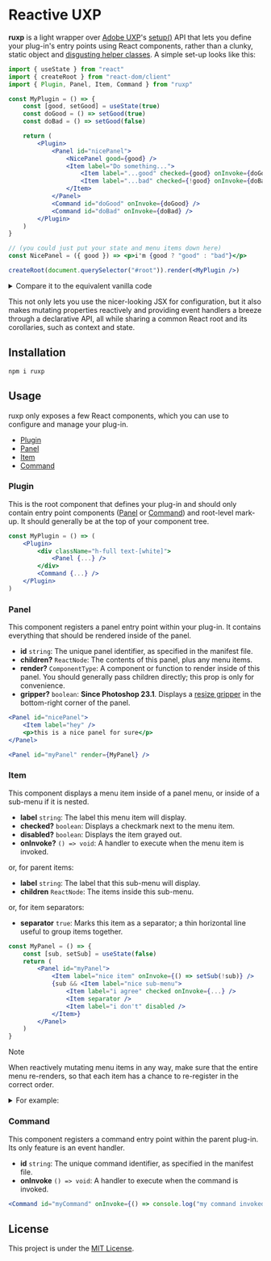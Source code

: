 # Reactive UXP

**ruxp** is a light wrapper over [Adobe UXP](https://developer.adobe.com/photoshop/)'s [setup()](https://developer.adobe.com/indesign/uxp/plugins/tutorials/adding-command-entrypoints/) API that lets you define your plug-in's entry points using React components, rather than a clunky, static object and [disgusting helper classes](https://github.com/AdobeDocs/uxp-photoshop-plugin-samples/blob/1928d832d9351627a319de6e341e3cfad0ef9ced/ui-react-starter/src/controllers/PanelController.jsx). A simple set-up looks like this:

```jsx
import { useState } from "react"
import { createRoot } from "react-dom/client"
import { Plugin, Panel, Item, Command } from "ruxp"

const MyPlugin = () => {
    const [good, setGood] = useState(true)
    const doGood = () => setGood(true)
    const doBad = () => setGood(false)

    return (
        <Plugin>
            <Panel id="nicePanel">
                <NicePanel good={good} />
                <Item label="Do something...">
                    <Item label="...good" checked={good} onInvoke={doGood} />
                    <Item label="...bad" checked={!good} onInvoke={doBad} />
                </Item>
            </Panel>
            <Command id="doGood" onInvoke={doGood} />
            <Command id="doBad" onInvoke={doBad} />
        </Plugin>
    )
}

// (you could just put your state and menu items down here)
const NicePanel = ({ good }) => <p>i'm {good ? "good" : "bad"}</p>

createRoot(document.querySelector("#root")).render(<MyPlugin />)
```

<details>
    <summary>Compare it to the equivalent vanilla code</summary>

```jsx
import { entrypoints } from "uxp"
import { createRoot } from "react-dom/client"
import { useState, useEffect, useSyncExternalStore } from "react"

entrypoints.setup({
    panels: {
        nicePanel: {
            create(root) {
                createRoot(root).render(<NicePanel />)
            },
            menuItems: [
                {
                    id: "doSomething",
                    label: "Do something...",
                    submenu: [
                        { id: "doSomethingGood", label: "...good", checked: true },
                        { id: "doSomethingBad", label: "...bad" }
                    ]
                }
            ],
            invokeMenu(id) {
                if (id == "doSomethingGood") goodness.doGood()
                else if (id == "doSomethingBad") goodness.doBad()
            }
        }
    },
    commands: {
        doGood: {
            run: () => goodness.doGood()
        },
        doBad: {
            run: () => goodness.doBad()
        }
    }
})

// (this is a "store")
const goodness = {
    state: true,
    doGood: () => ((this.state = true), this.update?.()),
    doBad: () => ((this.state = false), this.update?.())
}

function NicePanel() {
    const good = useSyncExternalStore(
        cb => {
            goodness.update = cb
            return () => delete goodness.update
        },
        () => goodness.state
    )

    useEffect(() => {
        const getItem = id => entrypoints.getPanel("nicePanel").menuItems.getItem(id)
        getItem("doSomethingGood").checked = good
        getItem("doSomethingBad").checked = !good
    }, [good])

    return <p>i'm {good ? "good" : "bad"}</p>
}
```

(At this point, you'd want to use a global state management library). In this case, you don't actually need to `useEffect` because the state lives outside, but it helps to illustrate what it would look like if you needed to derive UXP state from existing React state.

---

</details>

This not only lets you use the nicer-looking JSX for configuration, but it also makes mutating properties reactively and providing event handlers a breeze through a declarative API, all while sharing a common React root and its corollaries, such as context and state.

## Installation

```
npm i ruxp
```

## Usage

ruxp only exposes a few React components, which you can use to configure and manage your plug-in.

-   [Plugin](#Plugin)
-   [Panel](#Panel)
-   [Item](#Item)
-   [Command](#Command)

### Plugin

This is the root component that defines your plug-in and should only contain entry point components ([Panel](#Panel) or [Command](#Command)) and root-level mark-up. It should generally be at the top of your component tree.

```jsx
const MyPlugin = () => (
    <Plugin>
        <div className="h-full text-[white]">
            <Panel {...} />
        </div>
        <Command {...} />
    </Plugin>
)
```

### Panel

This component registers a panel entry point within your plug-in. It contains everything that should be rendered inside of the panel.

-   **id** `string`: The unique panel identifier, as specified in the manifest file.
-   **children?** `ReactNode`: The contents of this panel, plus any menu items.
-   **render?** `ComponentType`: A component or function to render inside of this panel. You should generally pass children directly; this prop is only for convenience.
-   **gripper?** `boolean`: **Since Photoshop 23.1**. Displays a [resize gripper](https://developer.adobe.com/photoshop/uxp/2022/ps_reference/media/photoshopcore/#suppressresizegripper) in the bottom-right corner of the panel.

```jsx
<Panel id="nicePanel">
    <Item label="hey" />
    <p>this is a nice panel for sure</p>
</Panel>
```

```jsx
<Panel id="myPanel" render={MyPanel} />
```

### Item

This component displays a menu item inside of a panel menu, or inside of a sub-menu if it is nested.

-   **label** `string`: The label this menu item will display.
-   **checked?** `boolean`: Displays a checkmark next to the menu item.
-   **disabled?** `boolean`: Displays the item grayed out.
-   **onInvoke?** `() => void`: A handler to execute when the menu item is invoked.

or, for parent items:

-   **label** `string`: The label that this sub-menu will display.
-   **children** `ReactNode`: The items inside this sub-menu.

or, for item separators:

-   **separator** `true`: Marks this item as a separator; a thin horizontal line useful to group items together.

```jsx
const MyPanel = () => {
    const [sub, setSub] = useState(false)
    return (
        <Panel id="myPanel">
            <Item label="nice item" onInvoke={() => setSub(!sub)} />
            {sub && <Item label="nice sub-menu">
                <Item label="i agree" checked onInvoke={...} />
                <Item separator />
                <Item label="i don't" disabled />
            </Item>}
        </Panel>
    )
}
```

> [!NOTE]
> When reactively mutating menu items in any way, make sure that the entire menu re-renders, so that each item has a chance to re-register in the correct order.

<details>

<summary>For example:</summary>

```jsx
const MyMenu = () => (
    <>
        <Item label="First" />
        <CheckableItem />
        <Item label="Last" />
    </>
)

const CheckableItem = () => {
    const [checked, setChecked] = useState(false)
    return <Item checked={checked} onInvoke={() => setChecked(!checked)} />
}
```

Once you click on the middle item, you will see that it gets moved all the way to the bottom. This is because every item re-registers itself in the parent menu _every time_ it renders, so the checkable item un-registers and re-registers, and so gets placed at the end—the items have no way of knowing _where_ they are. Instead, your entire `MyMenu` component should update, so that all of its item children re-register in order:

```jsx
const MyMenu = () => {
    const [checked, setChecked] = useState(false)
    return (
        <>
            <Item label="First" />
            <Item checked={checked} onInvoke={() => setChecked(!checked)} />
            <Item label="Last" />
        </>
    )
}
```

This is an annoying limitation, but it is hopefully not that bad because most panel menus and sub-menus are simple enough to be kept in one component. In the future, though, the implementation might change to only re-register when necessary (i.e. when items are added or re-ordered), and mutate in-place elsewhere.

---

</details>

### Command

This component registers a command entry point within the parent plug-in. Its only feature is an event handler.

-   **id** `string`: The unique command identifier, as specified in the manifest file.
-   **onInvoke** `() => void`: A handler to execute when the command is invoked.

```jsx
<Command id="myCommand" onInvoke={() => console.log("my command invoked!")} />
```

## License

This project is under the [MIT License](./license).
